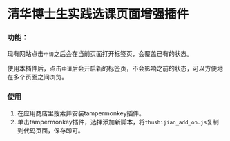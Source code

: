 # 清华博士生实践选课页面增强插件

### 功能：

现有网站点击```申请```之后会在当前页面打开标签页，会覆盖已有的状态。

使用本插件后，点击```申请```后会开启新的标签页，不会影响之前的状态，可以方便地在多个页面之间浏览。

### 使用

1. 在应用商店里搜索并安装tampermonkey插件。
2. 单击tampermonkey插件，选择添加新脚本，将```thushijian_add_on.js```复制到代码页面，保存即可。